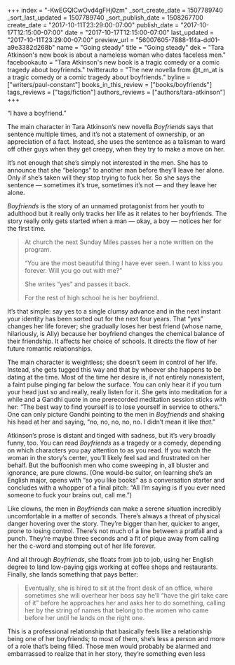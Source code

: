 +++
index = "-KwEGQlCwOvd4gFHj0zm"
_sort_create_date = 1507789740
_sort_last_updated = 1507789740
_sort_publish_date = 1508267700
create_date = "2017-10-11T23:29:00-07:00"
publish_date = "2017-10-17T12:15:00-07:00"
date = "2017-10-17T12:15:00-07:00"
last_updated = "2017-10-11T23:29:00-07:00"
preview_url = "56007605-7888-1f4a-dd01-a9e3382d268b"
name = "Going steady"
title = "Going steady"
dek = "Tara Atkinson's new book is about a nameless woman who dates faceless men."
facebookauto = "Tara Atkinson's new book is a tragic comedy or a comic tragedy about boyfriends."
twitterauto = "The new novella from @t_m_at is a tragic comedy or a comic tragedy about boyfriends."
byline = ["writers/paul-constant"]
books_in_this_review = ["books/boyfriends"]
tags_reviews = ["tags/fiction"]
authors_reviews = ["authors/tara-atkinson"]
+++

“I have a boyfriend.”

The main character in Tara Atkinson’s new novella *Boyfriends* says that sentence multiple times, and it’s not a statement of ownership, or an appreciation of a fact. Instead, she uses the sentence as a talisman to ward off other guys when they get creepy, when they try to make a move on her. 

It’s not enough that she’s simply not interested in the men. She has to announce that she “belongs” to another man before they’ll leave her alone. Only if she’s taken will they stop trying to fuck her. So she says the sentence — sometimes it’s true, sometimes it’s not — and they leave her alone.

*Boyfriends* is the story of an unnamed protagonist from her youth to adulthood but it really only tracks her life as it relates to her boyfriends. The story really only gets started when a man — okay, a boy — notices her for the first time.

<blockquote><p>At church the next Sunday Miles passes her a note written on the program.</p>

<p>“You are the most beautiful thing I have ever seen. I want to kiss you forever. Will you go out with me?”</p>

<p>She writes “yes” and passes it back.</p>

<p>For the rest of high school he is her boyfriend.</p></blockquote>

It’s that simple: say yes to a single clumsy advance and in the next instant your identity has been sorted out for the next four years. That “yes” changes her life forever; she gradually loses her best friend (whose name, hilariously, is Ally) because her boyfriend changes the chemical balance of their friendship. It affects her choice of schools. It directs the flow of her future romantic relationships.

The main character is weightless; she doesn’t seem in control of her life. Instead, she gets tugged this way and that by whoever she happens to be dating at the time. Most of the time her desire is, if not entirely nonexistent, a faint pulse pinging far below the surface. You can only hear it if you turn your head just so and really, really listen for it. She gets into meditation for a while and a Gandhi quote in one prerecorded meditation session sticks with her: “The best way to find yourself is to lose yourself in service to others.” One can only picture Gandhi pointing to the men in *Boyfriends* and shaking his head at her and saying, “no, no, no, no, no. I didn’t mean it like *that*.”

Atkinson’s prose is distant and tinged with sadness, but it’s very broadly funny, too. You can read *Boyfriends* as a tragedy or a comedy, depending on which characters you pay attention to as you read. If you watch the woman in the story’s center, you’ll likely feel sad and frustrated on her behalf. But the buffoonish men who come sweeping in, all bluster and ignorance, are pure clowns. (One would-be suitor, on learning she’s an English major, opens with “so you like books” as a conversation starter and concludes with a whopper of a final pitch: “All I’m saying is if you ever need someone to fuck your brains out, call me.”)

Like clowns, the men in *Boyfriends* can make a serene situation incredibly uncomfortable in a matter of seconds. There’s always a threat of physical danger hovering over the story. They’re bigger than her, quicker to anger, prone to losing control. There’s not much of a line between a pratfall and a punch. They’re maybe three seconds and a fit of pique away from calling her the c-word and stomping out of her life forever.

And all through *Boyfriends*, she floats from job to job, using her English degree to land low-paying gigs working at coffee shops and restaurants. Finally, she lands something that pays better:

<blockquote>Eventually, she is hired to sit at the front desk of an office, where sometimes she will overhear her boss say he’ll “have the girl take care of it” before he approaches her and asks her to do something, calling her by the string of names that belong to the women who came before her until he lands on the right one.</blockquote>

This is a professional relationship that basically feels like a relationship being one of her boyfriends; to most of them, she’s less a person and more of a role that’s being filled. Those men would probably be alarmed and embarrassed to realize that in her story, they’re something even less 